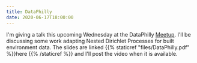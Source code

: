 ```yaml
---
title: DataPhilly
date: 2020-06-17T18:00:00
---
```


 I'm giving a talk this upcoming Wednesday at the DataPhilly [Meetup](https://www.meetup.com/DataPhilly/events/270919143/?rv=ea1_v2&_xtd=gatlbWFpbF9jbGlja9oAJGEyYTNlM2FjLTBkNWYtNDVjMi04NzRmLWRiZDlhOTlhYWY2YQ).
 I'll be discussing some work adapting Nested Dirichlet Processes for built environment data. The slides are linked {{% staticref "files/DataPhilly.pdf" %}}here {{% /staticref %}} and I'll post the video when it is available. 
